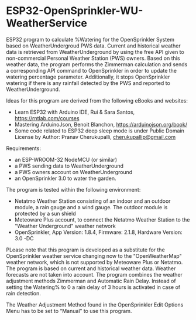 # ESP32-OpenSprinkler-WU-WeatherService

ESP32 program to calculate %Watering for the OpenSprinkler System based on WeatherUndergroud PWS data.
Current and historical weather data is retrieved from WeatherUnderground by using the free API given to non-commercial Personal Weather Station (PWS) owners. Based on this weather data, the program performs the Zimmerman calculation and sends a corresponding API command to OpenSprinkler in order to update the watering percentage parameter. Additionally, it stops OpenSprinkler watering if there is any rainfall detected by the PWS and reported to WeatherUnderground.

Ideas for this program are derived from the following eBooks and websites:
 - Learn ESP32 with Arduino IDE, Rui & Sara Santos, https://rntlab.com/courses
 - Mastering ArduinoJson, Benoit Blanchon, https://arduinojson.org/book/
 - Some code related to ESP32 deep sleep mode is under Public Domain License by Author: Pranav Cherukupalli, cherukupallip@gmail.com

Requirements:
 - an ESP-WROOM-32 NodeMCU (or similar)
 - a PWS sending data to WeatherUnderground
 - a PWS owners account on WeatherUnderground
 - an OpenSprinkler 3.0 to water the garden.

The program is tested within the following environment:
 - Netatmo Weather Station consisting of an indoor and an outdoor module, a rain gauge and a wind gauge. The outdoor module is protected by a sun shield
 - Meteoware Plus account, to connect the Netatmo Weather Station to the "Weather Underground" weather network
 - OpenSprinkler, App Version: 1.8.4, Firmware: 2.1.8, Hardware Version: 3.0 -DC

PLease note that this program is developed as a substitute for the OpenSprinkler weather service changing now to the "OpenWeatherMap" weather network, which is not supported by Meteoware Plus or Netatmo. The program is based on current and historical weather data. Weather forecasts are not taken into account. The program combines the weather adjustment methods Zimmerman and Automatic Rain Delay. Instead of setting the Watering% to 0 a rain delay of 3 hours is activated in case of rain detection.

The Weather Adjustment Method found in the OpenSprinkler Edit Options Menu has to be set to “Manual” to use this program.
